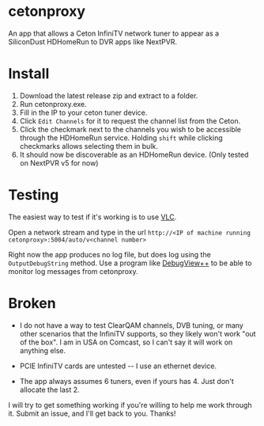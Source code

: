 # cetonproxy
An app that allows a Ceton InfiniTV network tuner to appear as a SiliconDust HDHomeRun to DVR apps like NextPVR.

# Install
1. Download the latest release zip and extract to a folder.
2. Run cetonproxy.exe.
3. Fill in the IP to your ceton tuner device.
4. Click `Edit Channels` for it to request the channel list from the Ceton.
5. Click the checkmark next to the channels you wish to be accessible through the HDHomeRun service.  Holding `shift` while clicking checkmarks allows selecting them in bulk.
6. It should now be discoverable as an HDHomeRun device.  (Only tested on NextPVR v5 for now)

# Testing
The easiest way to test if it's working is to use [VLC](https://www.videolan.org/index.html).

Open a network stream and type in the url `http://<IP of machine running cetonproxy>:5004/auto/v<channel number>`

Right now the app produces no log file, but does log using the `OutputDebugString` method.  Use a program like [DebugView++](https://github.com/CobaltFusion/DebugViewPP/releases) to be able to monitor log messages from cetonproxy.

# Broken
- I do not have a way to test ClearQAM channels, DVB tuning, or many other scenarios that the InfiniTV supports, so they likely won't work "out of the box".  I am in USA on Comcast, so I can't say it will work on anything else.

- PCIE InfiniTV cards are untested -- I use an ethernet device.

- The app always assumes 6 tuners, even if yours has 4.  Just don't allocate the last 2.

I will try to get something working if you're willing to help me work through it.  Submit an issue, and I'll get back to you.  Thanks!
